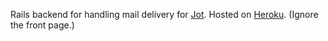 Rails backend for handling mail delivery for [Jot](https://github.com/zhukeepa/Jot). Hosted on [Heroku](jot-mailer.herokuapp.com). (Ignore the front page.)
